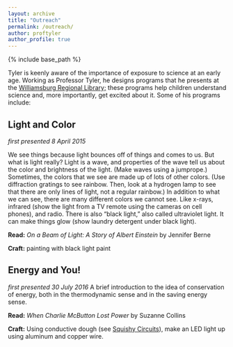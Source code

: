 ```yaml
---
layout: archive
title: "Outreach"
permalink: /outreach/
author: proftyler
author_profile: true
---
```


{% include base_path %}

Tyler is keenly aware of the importance of exposure to science at an early age. Working as Professor Tyler, he designs programs that he presents at the [Williamsburg Regional Library;](https://www.wrl.org) these programs help children understand science and, more importantly, get excited about it. Some of his programs include:

## Light and Color
*first presented 8 April 2015*

We see things because light bounces off of things and comes to us. But what is light really?
Light is a wave, and properties of the wave tell us about the color and brightness of the light. (Make waves using a jumprope.)
Sometimes, the colors that we see are made up of lots of other colors. (Use diffraction gratings to see rainbow. Then, look at a hydrogen lamp to see that there are only lines of light, not a regular rainbow.)
In addition to what we can see, there are many different colors we cannot see. Like x-rays, infrared (show the light from a TV remote using the cameras on cell phones), and radio.
There is also “black light,” also called ultraviolet light. It can make things glow (show laundry detergent under black light).

**Read:** *On a Beam of Light: A Story of Albert Einstein* by Jennifer Berne

**Craft:** painting with black light paint

## Energy and You!
*first presented 30 July 2016*
A brief introduction to the idea of conservation of energy, both in the thermodynamic sense and in the saving energy sense.

**Read:** *When Charlie McButton Lost Power* by Suzanne Collins

**Craft:** Using conductive dough (see [Squishy Circuits](http://courseweb.stthomas.edu/apthomas/SquishyCircuits/buildingCircuits.htm)), make an LED light up using aluminum and copper wire.
